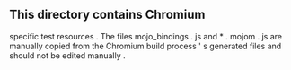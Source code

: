 This
directory
contains
Chromium
-
specific
test
resources
.
The
files
mojo_bindings
.
js
and
*
.
mojom
.
js
are
manually
copied
from
the
Chromium
build
process
'
s
generated
files
and
should
not
be
edited
manually
.
